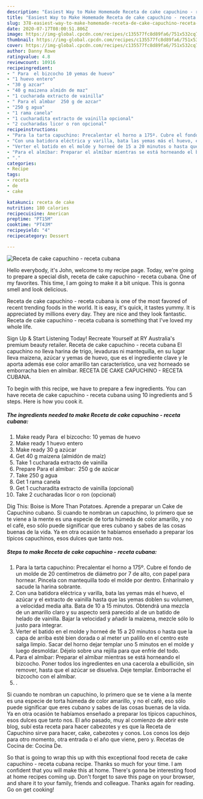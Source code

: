 ```yaml
---
description: "Easiest Way to Make Homemade Receta de cake capuchino - receta cubana"
title: "Easiest Way to Make Homemade Receta de cake capuchino - receta cubana"
slug: 378-easiest-way-to-make-homemade-receta-de-cake-capuchino-receta-cubana
date: 2020-07-17T08:00:51.806Z
image: https://img-global.cpcdn.com/recipes/c135577fc8d89fa6/751x532cq70/receta-de-cake-capuchino-receta-cubana-foto-principal.jpg
thumbnail: https://img-global.cpcdn.com/recipes/c135577fc8d89fa6/751x532cq70/receta-de-cake-capuchino-receta-cubana-foto-principal.jpg
cover: https://img-global.cpcdn.com/recipes/c135577fc8d89fa6/751x532cq70/receta-de-cake-capuchino-receta-cubana-foto-principal.jpg
author: Danny Rowe
ratingvalue: 4.8
reviewcount: 10916
recipeingredient:
- " Para  el bizcocho 10 yemas de huevo"
- "1 huevo entero"
- "30 g azcar"
- "40 g maizena almidn de maz"
- "1 cucharada extracto de vainilla"
- " Para el almbar  250 g de azcar"
- "250 g agua"
- "1 rama canela"
- "1 cucharadita extracto de vainilla opcional"
- "2 cucharadas licor o ron opcional"
recipeinstructions:
- "Para la tarta capuchino: Precalentar el horno a 175º. Cubre el fondo de un molde de 20 centímetros de diámetro por 7 de alto, con papel para hornear. Pincela con mantequilla todo el molde por dentro. Enharínalo y sacude la harina sobrante."
- "Con una batidora eléctrica y varilla, bata las yemas más el huevo, el azúcar y el extracto de vainilla hasta que las yemas doblen su volumen, a velocidad media alta. Bata de 10 a 15 minutos. Obtendrá una mezcla de un amarillo claro y su aspecto será parecido al de un batido de helado de vainilla. Bajar la velocidad y añadir la maizena, mezcle sólo lo justo para integrar."
- "Verter el batido en el molde y horneé de 15 a 20 minutos o hasta que la capa de arriba esté bien dorada o al meter un palillo en el centro este salga limpio. Sacar del horno dejar templar uno 5 minutos en el molde y luego desmoldar. Déjelo sobre una rejilla para que enfríe del todo."
- "Para el almíbar: Preparar el almíbar mientras se está horneando el bizcocho. Poner todos los ingredientes en una cacerola a ebullición, sin remover, hasta que el azúcar se disuelva. Deje templar. Emborrache el bizcocho con el almíbar."
- "."
categories:
- Recipe
tags:
- receta
- de
- cake

katakunci: receta de cake 
nutrition: 180 calories
recipecuisine: American
preptime: "PT15M"
cooktime: "PT43M"
recipeyield: "4"
recipecategory: Dessert

---
```



![Receta de cake capuchino - receta cubana](https://img-global.cpcdn.com/recipes/c135577fc8d89fa6/751x532cq70/receta-de-cake-capuchino-receta-cubana-foto-principal.jpg)

Hello everybody, it's John, welcome to my recipe page. Today, we're going to prepare a special dish, receta de cake capuchino - receta cubana. One of my favorites. This time, I am going to make it a bit unique. This is gonna smell and look delicious.

Receta de cake capuchino - receta cubana is one of the most favored of recent trending foods in the world. It is easy, it's quick, it tastes yummy. It is appreciated by millions every day. They are nice and they look fantastic. Receta de cake capuchino - receta cubana is something that I've loved my whole life.

Sign Up &amp; Start Listening Today! Recreate Yourself at RY Australia&#39;s premium beauty retailer. Receta de cake capuchino - receta cubana El capuchino no lleva harina de trigo, levaduras ni mantequilla, en su lugar lleva maizena, azúcar y yemas de huevo, que es el ingrediente clave y le aporta además ese color amarillo tan característico, una vez horneado se emborracha bien en almíbar. RECETA DE CAKE CAPUCHINO - RECETA CUBANA.


To begin with this recipe, we have to prepare a few ingredients. You can have receta de cake capuchino - receta cubana using 10 ingredients and 5 steps. Here is how you cook it.

<!--inarticleads1-->

##### The ingredients needed to make Receta de cake capuchino - receta cubana:

1. Make ready  Para  el bizcocho: 10 yemas de huevo
1. Make ready 1 huevo entero
1. Make ready 30 g azúcar
1. Get 40 g maizena (almidón de maíz)
1. Take 1 cucharada extracto de vainilla
1. Prepare  Para el almíbar:  250 g de azúcar
1. Take 250 g agua
1. Get 1 rama canela
1. Get 1 cucharadita extracto de vainilla (opcional)
1. Take 2 cucharadas licor o ron (opcional)


Dig This: Boise is More Than Potatoes. Aprende a preparar un Cake de Capuchino cubano. Si cuando te nombran un capuchino, lo primero que se te viene a la mente es una especie de torta húmeda de color amarillo, y no el café, eso sólo puede significar que eres cubano y sabes de las cosas buenas de la vida. Ya en otra ocasión te habíamos enseñado a preparar los típicos capuchinos, esos dulces que tanto nos. 

<!--inarticleads2-->

##### Steps to make Receta de cake capuchino - receta cubana:

1. Para la tarta capuchino: Precalentar el horno a 175º. Cubre el fondo de un molde de 20 centímetros de diámetro por 7 de alto, con papel para hornear. Pincela con mantequilla todo el molde por dentro. Enharínalo y sacude la harina sobrante.
1. Con una batidora eléctrica y varilla, bata las yemas más el huevo, el azúcar y el extracto de vainilla hasta que las yemas doblen su volumen, a velocidad media alta. Bata de 10 a 15 minutos. Obtendrá una mezcla de un amarillo claro y su aspecto será parecido al de un batido de helado de vainilla. Bajar la velocidad y añadir la maizena, mezcle sólo lo justo para integrar.
1. Verter el batido en el molde y horneé de 15 a 20 minutos o hasta que la capa de arriba esté bien dorada o al meter un palillo en el centro este salga limpio. Sacar del horno dejar templar uno 5 minutos en el molde y luego desmoldar. Déjelo sobre una rejilla para que enfríe del todo.
1. Para el almíbar: Preparar el almíbar mientras se está horneando el bizcocho. Poner todos los ingredientes en una cacerola a ebullición, sin remover, hasta que el azúcar se disuelva. Deje templar. Emborrache el bizcocho con el almíbar.
1. .


Si cuando te nombran un capuchino, lo primero que se te viene a la mente es una especie de torta húmeda de color amarillo, y no el café, eso sólo puede significar que eres cubano y sabes de las cosas buenas de la vida. Ya en otra ocasión te habíamos enseñado a preparar los típicos capuchinos, esos dulces que tanto nos. El año pasado, muy al comienzo de abrir este blog, subí esta receta para hacer cabezotes y es que la Receta de Capuchino sirve para hacer, cake, cabezotes y conos. Los conos los dejo para otro momento, otra entrada o el año que viene, pero y. Recetas de Cocina de: Cocina De. 

So that is going to wrap this up with this exceptional food receta de cake capuchino - receta cubana recipe. Thanks so much for your time. I am confident that you will make this at home. There's gonna be interesting food at home recipes coming up. Don't forget to save this page on your browser, and share it to your family, friends and colleague. Thanks again for reading. Go on get cooking!
